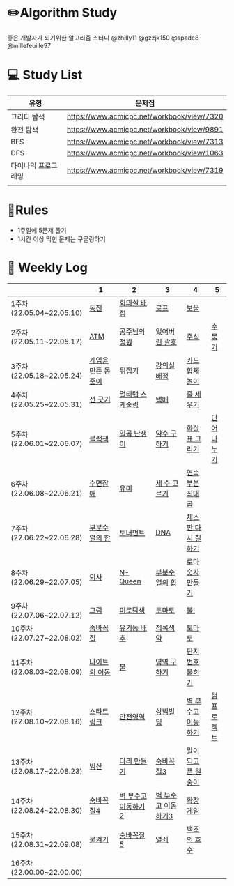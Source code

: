 # ✏️Algorithm Study

좋은 개발자가 되기위한 알고리즘 스터디
@zhilly11 @gzzjk150 @spade8 @millefeuille97


# 💻 Study List
|유형|문제집|
|---|---|
|그리디 탐색|https://www.acmicpc.net/workbook/view/7320||
|완전 탐색|https://www.acmicpc.net/workbook/view/9891||
|BFS|https://www.acmicpc.net/workbook/view/7313||
|DFS|https://www.acmicpc.net/workbook/view/1063||
|다이나믹 프로그래밍|https://www.acmicpc.net/workbook/view/7319||
||||



# 📖Rules
- 1주일에 5문제 풀기
- 1시간 이상 막힌 문제는 구글링하기



# 📅󠁡󠁦󠁬󠁯󠁧󠁿 Weekly Log
|                             | 1                                               | 2                                                    | 3                                                    | 4                                                  | 5                                              |
|-----------------------------|-------------------------------------------------|------------------------------------------------------|------------------------------------------------------|----------------------------------------------------|------------------------------------------------|
| 1주차<br>(22.05.04~22.05.10)  | [동전](https://www.acmicpc.net/problem/11047)     | [회의실 배정](https://www.acmicpc.net/problem/1931)       | [로프](https://www.acmicpc.net/problem/2217)           | [보물](https://www.acmicpc.net/problem/1026)         |
| 2주차<br>(22.05.11~22.05.17)  | [ATM](https://www.acmicpc.net/problem/11399)    | [공주님의 정원](https://www.acmicpc.net/problem/2457)      | [잃어버린 괄호](https://www.acmicpc.net/problem/1541)      | [주식](https://www.acmicpc.net/problem/11501)        | [수 묶기](https://www.acmicpc.net/problem/1744)   |
| 3주차<br>(22.05.18~22.05.24)  | [게임을 만든 동준이](https://www.acmicpc.net/problem/2847) | [뒤집기](https://www.acmicpc.net/problem/1439)          | [강의실 배정](https://www.acmicpc.net/problem/11000)      | [카드 합체 놀이](https://www.acmicpc.net/problem/15903)  ||
| 4주차<br>(22.05.25~22.05.31)  | [선 긋기](https://www.acmicpc.net/problem/2170)    | [멀티탭 스케줄링](https://www.acmicpc.net/problem/1700)     | [택배](https://www.acmicpc.net/problem/8980)           | [줄 세우기](https://www.acmicpc.net/problem/7570)      ||
| 5주차<br>(22.06.01~22.06.07)  | [블랙잭](https://www.acmicpc.net/problem/2798)     | [일곱 난쟁이](https://www.acmicpc.net/problem/2309)       | [약수 구하기](https://www.acmicpc.net/problem/2501)       | [화살표 그리기](https://www.acmicpc.net/problem/15970)   | [단어 나누기](https://www.acmicpc.net/problem/1251) |
| 6주차<br>(22.06.08~22.06.21)  | [수면장애](https://www.acmicpc.net/problem/12755)   | [유미](https://www.acmicpc.net/problem/17286)          | [세 수 고르기](https://www.acmicpc.net/problem/1503)      | [연속부분최대곱](https://www.acmicpc.net/problem/2670)    ||
| 7주차<br>(22.06.22~22.06.28)  | [부분수열의 합](https://www.acmicpc.net/problem/14225) | [토너먼트](https://www.acmicpc.net/problem/1057)         | [DNA](https://www.acmicpc.net/problem/1969)          | [체스판 다시 칠하기](https://www.acmicpc.net/problem/1018) | []()                                           |
| 8주차<br>(22.06.29~22.07.05)  | [퇴사](https://www.acmicpc.net/problem/14501)     | [N-Queen](https://www.acmicpc.net/problem/9663)      | [부분수열의 합](https://www.acmicpc.net/problem/1182)      | [로마 숫자 만들기](https://www.acmicpc.net/problem/16922) | []()                                           |
| 9주차<br>(22.07.06~22.07.12)  | [그림](https://www.acmicpc.net/problem/1926)      | [미로탐색](https://www.acmicpc.net/problem/2178)         | [토마토](https://www.acmicpc.net/problem/7576)          | [불!](https://www.acmicpc.net/problem/4179)         | []()                                           |
| 10주차<br>(22.07.27~22.08.02) | [숨바꼭질](https://www.acmicpc.net/problem/1697)    | [유기농 배추](https://www.acmicpc.net/problem/1012)       | [적록색약](https://www.acmicpc.net/problem/10026)        | [토마토](https://www.acmicpc.net/problem/7569)        | []()                                           |
| 11주차<br>(22.08.03~22.08.09) | [나이트의 이동](https://www.acmicpc.net/problem/7562) | [불](https://www.acmicpc.net/problem/5427)            | [영역 구하기](https://www.acmicpc.net/problem/2583)       | [단지번호붙히기](https://www.acmicpc.net/problem/2667)    | []()                                           |
| 12주차<br>(22.08.10~22.08.16) | [스타트링크](https://www.acmicpc.net/problem/5014)   | [안전영역](https://www.acmicpc.net/problem/2468)         | [상범빌딩](https://www.acmicpc.net/problem/6593)         | [벽 부수고 이동하기](https://www.acmicpc.net/problem/2206) | [텀 프로젝트](https://www.acmicpc.net/problem/9466)                                     |
| 13주차<br>(22.08.17~22.08.23) | [빙산](https://www.acmicpc.net/problem/2573)      | [다리 만들기](https://www.acmicpc.net/problem/2146)       | [숨바꼭질3](https://www.acmicpc.net/problem/13549)       | [말이 되고픈 원숭이](https://www.acmicpc.net/problem/1600) | []()                                           |
| 14주차<br>(22.08.24~22.08.30) | [숨바꼭질4](https://www.acmicpc.net/problem/13913)  | [벽 부수고 이동하기2](https://www.acmicpc.net/problem/14442) | [벽 부수고 이동하기3](https://www.acmicpc.net/problem/16933) | [확장 게임](https://www.acmicpc.net/problem/16920)     | []()                                           |
| 15주차<br>(22.08.31~22.09.08) | [불켜기](https://www.acmicpc.net/problem/11967) | [숨바꼭질5](https://www.acmicpc.net/problem/17071)     | [열쇠](https://www.acmicpc.net/problem/9328)   | [백조의 호수](https://www.acmicpc.net/problem/3197)                                         | []()                                           |
| 16주차<br>(22.00.00~22.00.00) | []()  | []()     | []()   | []()                                         | []()                                           |
